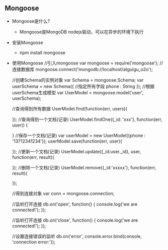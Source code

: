 ## Mongoose
* Mongoose是什么?
	* Mongoose是MongoDB nodejs驱动，可以在异步的环境下执行
* 安装Mongoose
	* npm install mongoose
* 使用Mongoose
	//引入mongoose
	var mongoose = require('mongoose');
	//连接数据库
	mongoose.connect('mongodb://localhost/atguigu_o2o');
	
	//创建Schema的实例对象
	var Schema = mongoose.Schema;
	var userSchema = new Schema({ //指定所有字段
		phone : String
	});
	//根据userSchema生成模型
	var UserModel = mongoose.model('user', userSchema);

	//查询得到所有数据
	UserModel.find(function(err, users){
		
	});
	//查询得到一个文档(记录)
	UserModel.findOne({_id: 'xxx'}, function(err, user)) {
		
	}
	//保存一个文档(记录)
	var userModel = new UserModel({phone : '13712341234'});
	userModel.save(function(err, user){

	});
	//更新一个文档(记录)
	UserModel.update({_id:user._id}, user, function(err, result){
		
	});
	//删除一个文档(记录)
	UserModel.remove({_id:'xxxxx'}, function(err, result){
		
	});



	//得到连接对象
	var conn = mongoose.connection;
	
	//监听打开连接
	db.on('open', function() {
	    console.log('we are connected!');
	});

	//监听打开连接
	db.on('close', function() {
	    console.log('we are connected!');
	});

	//设置连接错误的监听
    db.on('error', console.error.bind(console, 'connection error:'));